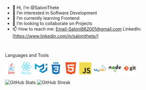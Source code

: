 - 👋 Hi, I’m @SaloniThete
- 👀 I’m interested in Software Development
- 🌱 I’m currently learning Frontend
- 💞️ I’m looking to collaborate on Projects
- 📫 How to reach me: Email-Saloni662001@gmail.com
                      LinkedIn: [https://www.linkedin.com/in/salonithete/]

<img src="https://komarev.com/ghpvc/?username=SaloniThete&style=flat-square&color=blue" alt=""/>

Languages and Tools

<div>
  <img src="https://github.com/devicons/devicon/blob/master/icons/java/java-original-wordmark.svg" title="Java" alt="Java" width="40" height="40"/>&nbsp;
  <img src="https://github.com/devicons/devicon/blob/master/icons/react/react-original-wordmark.svg" title="React" alt="React" width="40" height="40"/>&nbsp;
  <img src="https://github.com/devicons/devicon/blob/master/icons/materialui/materialui-original.svg" title="Material UI" alt="Material UI" width="40" height="40"/>&nbsp;
  <img src="https://github.com/devicons/devicon/blob/master/icons/css3/css3-plain-wordmark.svg"  title="CSS3" alt="CSS" width="40" height="40"/>&nbsp;
  <img src="https://github.com/devicons/devicon/blob/master/icons/html5/html5-original.svg" title="HTML5" alt="HTML" width="40" height="40"/>&nbsp;
  <img src="https://github.com/devicons/devicon/blob/master/icons/javascript/javascript-original.svg" title="JavaScript" alt="JavaScript" width="40" height="40"/>&nbsp;
  <img src="https://github.com/devicons/devicon/blob/master/icons/mysql/mysql-original-wordmark.svg" title="MySQL"  alt="MySQL" width="40" height="40"/>&nbsp;
  <img src="https://github.com/devicons/devicon/blob/master/icons/nodejs/nodejs-original-wordmark.svg" title="NodeJS" alt="NodeJS" width="40" height="40"/>&nbsp;
  <img src="https://github.com/devicons/devicon/blob/master/icons/git/git-original-wordmark.svg" title="Git" **alt="Git" width="40" height="40"/>
</div>


![GitHub Stats](https://github-readme-stats.vercel.app/api?username=SaloniThete&show_icons=true&theme=radical)     ![GitHub Streak](https://github-readme-streak-stats.herokuapp.com/?user=SaloniThete&theme=radical)





<!---
SaloniThete/SaloniThete is a ✨ special ✨ repository because its `README.md` (this file) appears on your GitHub profile.
You can click the Preview link to take a look at your changes.
--->

